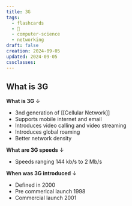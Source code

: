 ```yaml
---
title: 3G
tags:
  - flashcards
  - 🌱
  - computer-science
  - networking
draft: false
creation: 2024-09-05
updated: 2024-09-05
cssclasses: 
---
```

## What is 3G

**What is 3G**
↓
- 3nd generation of [[Cellular Network]]
- Supports mobile internet and email
- Introduces video calling and video streaming
- Introduces global roaming
- Better network density
<!--SR:!2024-12-21,14,270-->

**What are 3G speeds**
↓
- Speeds ranging $144 \text{ kb/s}$ to 2 $\text{Mb/s}$
<!--SR:!2024-12-13,4,279-->

**When was 3G introduced**
↓
- Defined in 2000
- Pre commerical launch 1998
- Commercial launch 2001
<!--SR:!2024-12-13,4,279-->
